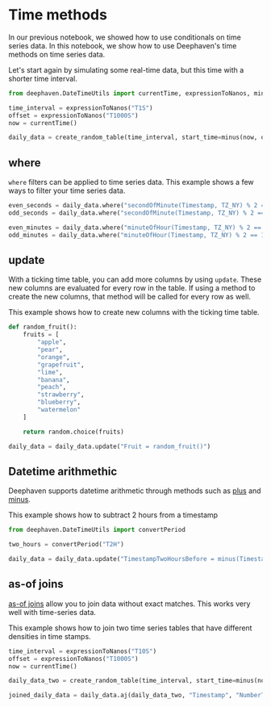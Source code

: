 # Time methods

In our previous notebook, we showed how to use conditionals on time series data. In this notebook, we show how to use Deephaven's time methods on time series data.

Let's start again by simulating some real-time data, but this time with a shorter time interval.

```python
from deephaven.DateTimeUtils import currentTime, expressionToNanos, minus

time_interval = expressionToNanos("T1S")
offset = expressionToNanos("T1000S")
now = currentTime()

daily_data = create_random_table(time_interval, start_time=minus(now, offset))
```

## where

`where` filters can be applied to time series data. This example shows a few ways to filter your time series data.

```python
even_seconds = daily_data.where("secondOfMinute(Timestamp, TZ_NY) % 2 == 0")
odd_seconds = daily_data.where("secondOfMinute(Timestamp, TZ_NY) % 2 == 1")

even_minutes = daily_data.where("minuteOfHour(Timestamp, TZ_NY) % 2 == 0")
odd_minutes = daily_data.where("minuteOfHour(Timestamp, TZ_NY) % 2 == 1")
```

## update

With a ticking time table, you can add more columns by using `update`. These new columns are evaluated for every row in the table. If using a method to create the new columns, that method will be called for every row as well.

This example shows how to create new columns with the ticking time table.

```python
def random_fruit():
    fruits = [
        "apple",
        "pear",
        "orange",
        "grapefruit",
        "lime",
        "banana",
        "peach",
        "strawberry",
        "blueberry",
        "watermelon"
    ]

    return random.choice(fruits)

daily_data = daily_data.update("Fruit = random_fruit()")
```

## Datetime arithmethic

Deephaven supports datetime arithmetic through methods such as [plus](https://deephaven.io/core/docs/reference/time/datetime/plus/) and [minus](https://deephaven.io/core/docs/reference/time/datetime/minus/).

This example shows how to subtract 2 hours from a timestamp

```python
from deephaven.DateTimeUtils import convertPeriod

two_hours = convertPeriod("T2H")

daily_data = daily_data.update("TimestampTwoHoursBefore = minus(Timestamp, two_hours)")
```

## as-of joins

[as-of joins](https://deephaven.io/core/docs/reference/table-operations/join/aj/) allow you to join data without exact matches. This works very well with time-series data.

This example shows how to join two time series tables that have different densities in time stamps.

```python
time_interval = expressionToNanos("T10S")
offset = expressionToNanos("T1000S")
now = currentTime()

daily_data_two = create_random_table(time_interval, start_time=minus(now, offset))

joined_daily_data = daily_data.aj(daily_data_two, "Timestamp", "NumberTwo = Number, CharacterTwo = Character, BooleanTwo = Boolean")
```
